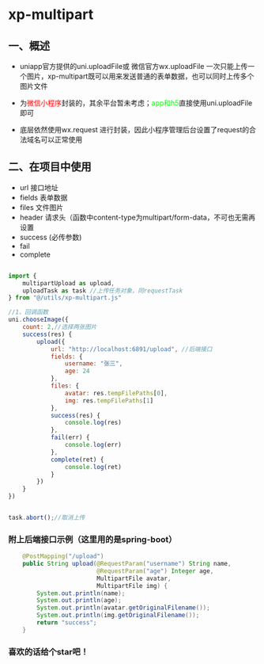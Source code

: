 # xp-multipart

## 一、概述

- uniapp官方提供的uni.uploadFile或 微信官方wx.uploadFile 一次只能上传一个图片，xp-multipart既可以用来发送普通的表单数据，也可以同时上传多个图片文件

- 为<font color=#FF0000>微信小程序</font>封装的，其余平台暂未考虑；<font color=#00ff00>app和h5</font>直接使用uni.uploadFile即可

- 底层依然使用wx.request 进行封装，因此小程序管理后台设置了request的合法域名可以正常使用

## 二、在项目中使用

- url 接口地址
- fields 表单数据
- files 文件图片
- header 请求头（函数中content-type为multipart/form-data，不可也无需再设置
- success (必传参数)
- fail 
- complete 


```js

import {
    multipartUpload as upload,
    uploadTask as task //上传任务对象，同requestTask
} from "@/utils/xp-multipart.js"

//1、回调函数
uni.chooseImage({
    count: 2,//选择两张图片
    success(res) {
        upload({
            url: "http://localhost:6891/upload", //后端接口
            fields: {
                username: "张三",
                age: 24
            },
            files: {
                avatar: res.tempFilePaths[0],
                img: res.tempFilePaths[1]
            },
            success(res) {
                console.log(res)
            },
            fail(err) {
                console.log(err)
            },
            complete(ret) {
                console.log(ret)
            }
        })
    }
})


task.abort();//取消上传
```

### 附上后端接口示例（这里用的是spring-boot）

```java
    @PostMapping("/upload")
    public String upload(@RequestParam("username") String name,
                         @RequestParam("age") Integer age,
                         MultipartFile avatar,
                         MultipartFile img) {
        System.out.println(name);
        System.out.println(age);
        System.out.println(avatar.getOriginalFilename());
        System.out.println(img.getOriginalFilename());
        return "success";
    }
```

### 喜欢的话给个star吧！